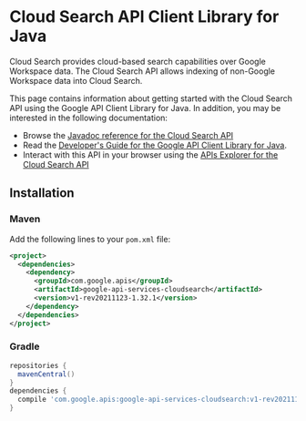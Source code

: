 # Cloud Search API Client Library for Java

Cloud Search provides cloud-based search capabilities over Google Workspace data. The Cloud Search API allows indexing of non-Google Workspace data into Cloud Search.

This page contains information about getting started with the Cloud Search API
using the Google API Client Library for Java. In addition, you may be interested
in the following documentation:

* Browse the [Javadoc reference for the Cloud Search API][javadoc]
* Read the [Developer's Guide for the Google API Client Library for Java][google-api-client].
* Interact with this API in your browser using the [APIs Explorer for the Cloud Search API][api-explorer]

## Installation

### Maven

Add the following lines to your `pom.xml` file:

```xml
<project>
  <dependencies>
    <dependency>
      <groupId>com.google.apis</groupId>
      <artifactId>google-api-services-cloudsearch</artifactId>
      <version>v1-rev20211123-1.32.1</version>
    </dependency>
  </dependencies>
</project>
```

### Gradle

```gradle
repositories {
  mavenCentral()
}
dependencies {
  compile 'com.google.apis:google-api-services-cloudsearch:v1-rev20211123-1.32.1'
}
```

[javadoc]: https://googleapis.dev/java/google-api-services-cloudsearch/latest/index.html
[google-api-client]: https://github.com/googleapis/google-api-java-client/
[api-explorer]: https://developers.google.com/apis-explorer/#p/cloudsearch/v1/
